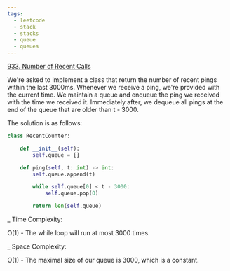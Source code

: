 ```yaml
---
tags:
  - leetcode
  - stack
  - stacks
  - queue
  - queues
---
```


<a href="https://leetcode.com/problems/number-of-recent-calls/">933. Number of
Recent Calls</a>

We're asked to implement a class that return the number of recent pings within
the last 3000ms. Whenever we receive a ping, we're provided with the current
time. We maintain a queue and enqueue the ping we received with the time we
received it. Immediately after, we dequeue all pings at the end of the queue
that are older than t - 3000.

The solution is as follows:

```python
class RecentCounter:

    def __init__(self):
        self.queue = []

    def ping(self, t: int) -> int:
        self.queue.append(t)

        while self.queue[0] < t - 3000:
            self.queue.pop(0)

        return len(self.queue)
```

\_ Time Complexity:

O(1) - The while loop will run at most 3000 times.

\_ Space Complexity:

O(1) - The maximal size of our queue is 3000, which is a constant.
